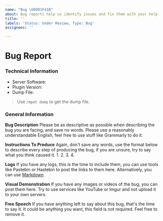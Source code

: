 ```yaml
---
name: "Bug \U0001F41B"
about: Bug reports help us identify issues and fix them with your help.
title: ''
labels: 'Status: Under Review, Type: Bug'
assignees: ''

---
```


# Bug Report

### Technical Information
* Server Software: 
* Plugin Version:  
* Dump File: 
> Use `/mpet dump` to get the dump file.

### General Information

**Bug Description**
Please be as descriptive as possible when describing the bug you are facing, and save no words. Please use a reasonably understandable English, feel free to use stuff like Grammarly to do it.

**Instructions To Produce**
Again, don't save any words, use the format below to describe every step of producing the bug, if you are unsure, try to say what you think caused it.
1. 
2. 
3. 
4. 

**Logs**
If you have any logs, this is the time to include them, you can use tools like Pastebin or Hastebin to post the links to them here. Alternatively, you can use [Markdown](https://guides.github.com/features/mastering-markdown/).

**Visual Demonstration**
If you have any images or videos of the bug, you can post them here. Try to use services like YouTube or Imgur and not upload it to your own servers.

**Free Speech**
If you have anything left to say about this bug, that's the time to say it. It could be anything you want, this field is not required. Feel free to remove it.
